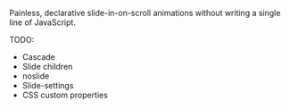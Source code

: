 Painless, declarative slide-in-on-scroll animations without writing a single line of JavaScript.

TODO: 
  * Cascade
  * Slide children
  * noslide
  * Slide-settings
  * CSS custom properties
